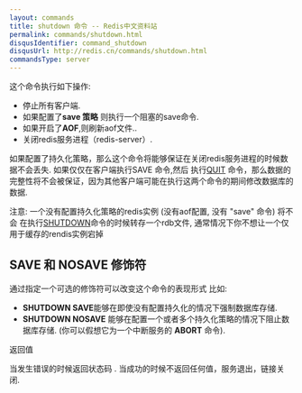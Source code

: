 ```yaml
---
layout: commands
title: shutdown 命令 -- Redis中文资料站
permalink: commands/shutdown.html
disqusIdentifier: command_shutdown
disqusUrl: http://redis.cn/commands/shutdown.html
commandsType: server
---
```


这个命令执行如下操作:

- 停止所有客户端.
- 如果配置了**save 策略** 则执行一个阻塞的save命令.
- 如果开启了**AOF**,则刷新aof文件..
- 关闭redis服务进程（redis-server）.

如果配置了持久化策略，那么这个命令将能够保证在关闭redis服务进程的时候数据不会丢失. 如果仅仅在客户端执行SAVE 命令,然后 执行[QUIT](/commands/quit.html) 命令，那么数据的完整性将不会被保证，因为其他客户端可能在执行这两个命令的期间修改数据库的数据.

注意: 一个没有配置持久化策略的redis实例 (没有aof配置, 没有 "save" 命令) 将不会 在执行[SHUTDOWN](/commands/shutdown.html)命令的时候转存一个rdb文件, 通常情况下你不想让一个仅用于缓存的rendis实例宕掉

## SAVE 和 NOSAVE 修饰符 ##

通过指定一个可选的修饰符可以改变这个命令的表现形式 比如:

- **SHUTDOWN SAVE**能够在即使没有配置持久化的情况下强制数据库存储.
- **SHUTDOWN NOSAVE** 能够在配置一个或者多个持久化策略的情况下阻止数据库存储. (你可以假想它为一个中断服务的 **ABORT** 命令).

返回值

当发生错误的时候返回状态码 . 当成功的时候不返回任何值，服务退出，链接关闭.